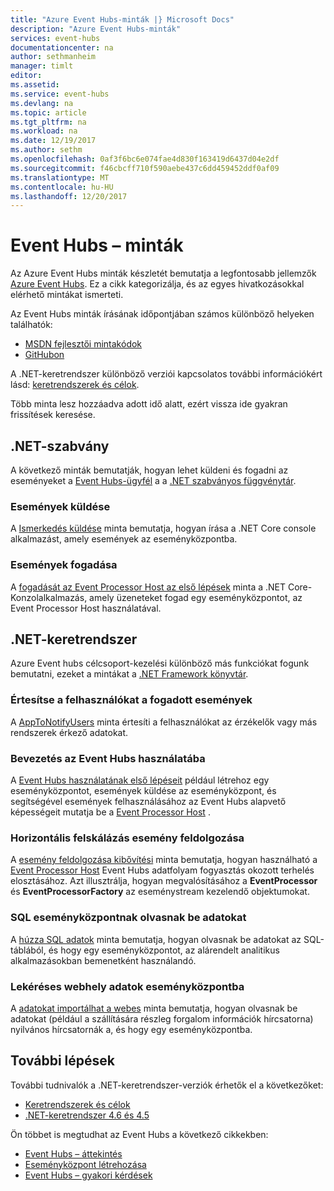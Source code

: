 ```yaml
---
title: "Azure Event Hubs-minták |} Microsoft Docs"
description: "Azure Event Hubs-minták"
services: event-hubs
documentationcenter: na
author: sethmanheim
manager: timlt
editor: 
ms.assetid: 
ms.service: event-hubs
ms.devlang: na
ms.topic: article
ms.tgt_pltfrm: na
ms.workload: na
ms.date: 12/19/2017
ms.author: sethm
ms.openlocfilehash: 0af3f6bc6e074fae4d830f163419d6437d04e2df
ms.sourcegitcommit: f46cbcff710f590aebe437c6dd459452ddf0af09
ms.translationtype: MT
ms.contentlocale: hu-HU
ms.lasthandoff: 12/20/2017
---
```

# <a name="event-hubs-samples"></a>Event Hubs – minták 

Az Azure Event Hubs minták készletét bemutatja a legfontosabb jellemzők [Azure Event Hubs](/azure/event-hubs/). Ez a cikk kategorizálja, és az egyes hivatkozásokkal elérhető mintákat ismerteti.

Az Event Hubs minták írásának időpontjában számos különböző helyeken találhatók:

- [MSDN fejlesztői mintakódok](https://code.msdn.microsoft.com/site/search?query=event%20hubs&f%5B0%5D.Value=event%20hubs&f%5B0%5D.Type=SearchText&ac=5)
- [GitHubon](https://github.com/Azure/azure-event-hubs/tree/master/samples)

A .NET-keretrendszer különböző verziói kapcsolatos további információkért lásd: [keretrendszerek és célok](/dotnet/articles/standard/frameworks).

Több minta lesz hozzáadva adott idő alatt, ezért vissza ide gyakran frissítések keresése.

## <a name="net-standard"></a>.NET-szabvány

A következő minták bemutatják, hogyan lehet küldeni és fogadni az eseményeket a [Event Hubs-ügyfél](https://github.com/Azure/azure-event-hubs-dotnet/blob/master/readme.md) a a [.NET szabványos függvénytár](/dotnet/articles/standard/library).

### <a name="send-events"></a>Események küldése 

A [Ismerkedés küldése](https://github.com/Azure/azure-event-hubs/tree/master/samples/DotNet/Microsoft.Azure.EventHubs/SampleSender) minta bemutatja, hogyan írása a .NET Core console alkalmazást, amely események az eseményközpontba.

### <a name="receive-events"></a>Események fogadása 

A [fogadását az Event Processor Host az első lépések](https://github.com/Azure/azure-event-hubs/tree/master/samples/DotNet/Microsoft.Azure.EventHubs/SampleEphReceiver) minta a .NET Core-Konzolalkalmazás, amely üzeneteket fogad egy eseményközpontot, az Event Processor Host használatával.

## <a name="net-framework"></a>.NET-keretrendszer   

Azure Event hubs célcsoport-kezelési különböző más funkciókat fogunk bemutatni, ezeket a mintákat a [.NET Framework könyvtár](/dotnet/framework/index).
 
### <a name="notify-users-of-events-received"></a>Értesítse a felhasználókat a fogadott események

A [AppToNotifyUsers](https://github.com/Azure-Samples/event-hubs-dotnet-user-notifications) minta értesíti a felhasználókat az érzékelők vagy más rendszerek érkező adatokat.

### <a name="get-started-with-event-hubs"></a>Bevezetés az Event Hubs használatába 

A [Event Hubs használatának első lépéseit](https://code.msdn.microsoft.com/Service-Bus-Event-Hub-286fd097) például létrehoz egy eseményközpontot, események küldése az eseményközpont, és segítségével események felhasználásához az Event Hubs alapvető képességeit mutatja be a [Event Processor Host](https://www.nuget.org/packages/Microsoft.Azure.ServiceBus.EventProcessorHost/) .

### <a name="scale-out-event-processing"></a>Horizontális felskálázás esemény feldolgozása 

A [esemény feldolgozása kibővítési](https://code.msdn.microsoft.com/Service-Bus-Event-Hub-45f43fc3) minta bemutatja, hogyan használható a [Event Processor Host](https://www.nuget.org/packages/Microsoft.Azure.ServiceBus.EventProcessorHost/) Event Hubs adatfolyam fogyasztás okozott terhelés elosztásához. Azt illusztrálja, hogyan megvalósításához a **EventProcessor** és **EventProcessorFactory** az eseménystream kezelendő objektumokat. 

###  <a name="pull-data-from-sql-into-an-event-hub"></a>SQL eseményközpontnak olvasnak be adatokat

A [húzza SQL adatok](https://github.com/Azure-Samples/event-hubs-dotnet-import-from-sql) minta bemutatja, hogyan olvasnak be adatokat az SQL-táblából, és hogy egy eseményközpontot, az alárendelt analitikus alkalmazásokban bemenetként használandó.

### <a name="pull-web-data-into-an-event-hub"></a>Lekéréses webhely adatok eseményközpontba 

A [adatokat importálhat a webes](https://github.com/Azure-Samples/event-hubs-dotnet-importfromweb) minta bemutatja, hogyan olvasnak be adatokat (például a szállítására részleg forgalom információk hírcsatorna) nyilvános hírcsatornák a, és hogy egy eseményközpontba.

## <a name="next-steps"></a>További lépések

További tudnivalók a .NET-keretrendszer-verziók érhetők el a következőket:

- [Keretrendszerek és célok](/dotnet/articles/standard/frameworks)
- [.NET-keretrendszer 4.6 és 4.5](/dotnet/framework/index)

Ön többet is megtudhat az Event Hubs a következő cikkekben:

- [Event Hubs – áttekintés](event-hubs-what-is-event-hubs.md)
- [Eseményközpont létrehozása](event-hubs-create.md)
- [Event Hubs – gyakori kérdések](event-hubs-faq.md)
